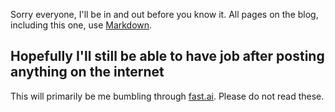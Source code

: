 Sorry everyone, I'll be in and out before you know it.
All pages on the blog, including this one, use 
[Markdown](https://guides.github.com/features/mastering-markdown/).

## Hopefully I'll still be able to have job after posting anything on the internet

This will primarily be me bumbling through [fast.ai](https://www.fast.ai). Please do not read these.

